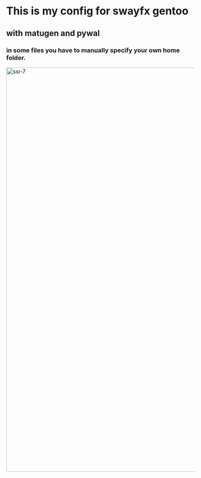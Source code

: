 # This is my config for swayfx gentoo
## with matugen and pywal
### in some files you have to manually specify your own home folder.


<img width="1920" height="1080" alt="ssr-7" src="https://github.com/user-attachments/assets/d935bbb2-3185-4f21-a78d-2d3ac9feb8e1" />
